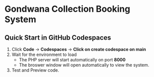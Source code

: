 # Gondwana Collection Booking System 

## Quick Start in GitHub Codespaces

1. Click **Code** → **Codespaces** → **Click on create codespace on main**
2. Wait for the environment to load  
   - The PHP server will start automatically on port **8000**  
   - The broswer window will open automatically to view the system.
3. Test and Preview code.


